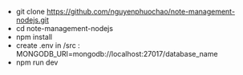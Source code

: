 - git clone https://github.com/nguyenphuochao/note-management-nodejs.git
- cd note-management-nodejs
- npm install
- create .env in /src : MONGODB_URI=mongodb://localhost:27017/database_name
- npm run dev
